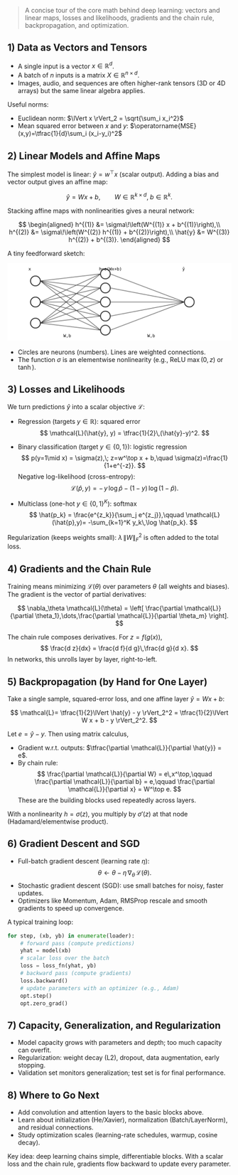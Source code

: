 > A concise tour of the core math behind deep learning: vectors and linear maps, losses and likelihoods, gradients and the chain rule, backpropagation, and optimization.

## 1) Data as Vectors and Tensors

- A single input is a vector $x \in \mathbb{R}^d$.
- A batch of $n$ inputs is a matrix $X \in \mathbb{R}^{n\times d}$.
- Images, audio, and sequences are often higher-rank tensors (3D or 4D arrays) but the same linear algebra applies.

Useful norms:

- Euclidean norm: $\lVert x \rVert_2 = \sqrt{\sum_i x_i^2}$
- Mean squared error between $x$ and $y$: $\operatorname{MSE}(x,y)=\tfrac{1}{d}\sum_i (x_i-y_i)^2$

## 2) Linear Models and Affine Maps

The simplest model is linear: $\hat{y} = w^\top x$ (scalar output). Adding a bias and vector output gives an affine map:

$$
\hat{y} = W x + b,\qquad W\in \mathbb{R}^{k\times d},\; b\in \mathbb{R}^{k}.
$$

Stacking affine maps with nonlinearities gives a neural network:

$$
\begin{aligned}
 h^{(1)} &= \sigma\!\left(W^{(1)} x + b^{(1)}\right),\\
 h^{(2)} &= \sigma\!\left(W^{(2)} h^{(1)} + b^{(2)}\right),\\
 \hat{y} &= W^{(3)} h^{(2)} + b^{(3)}.
\end{aligned}
$$

A tiny feedforward sketch:

![Tiny MLP](assets/diagrams/dl-basics.svg)

- Circles are neurons (numbers). Lines are weighted connections.
- The function $\sigma$ is an elementwise nonlinearity (e.g., ReLU $\max(0,z)$ or $\tanh$).

## 3) Losses and Likelihoods

We turn predictions $\hat{y}$ into a scalar objective $\mathcal{L}$:

- Regression (targets $y\in\mathbb{R}$): squared error
  $$
  \mathcal{L}(\hat{y}, y) = \tfrac{1}{2}\,(\hat{y}-y)^2.
  $$

- Binary classification (target $y\in\{0,1\}$): logistic regression
  $$
  p(y=1\mid x) = \sigma(z),\; z=w^\top x + b,\quad \sigma(z)=\frac{1}{1+e^{-z}}.
  $$
  Negative log-likelihood (cross-entropy):
  $$
  \mathcal{L}(\hat{p},y)= -\,y\,\log \hat{p} - (1-y)\,\log(1-\hat{p}).
  $$

- Multiclass (one-hot $y\in\{0,1\}^K$): softmax
  $$
  \hat{p_k} = \frac{e^{z_k}}{\sum_j e^{z_j}},\qquad \mathcal{L}(\hat{p},y)= -\sum_{k=1}^K y_k\,\log \hat{p_k}.
  $$

Regularization (keeps weights small): $\lambda\,\lVert W\rVert_F^2$ is often added to the total loss.

## 4) Gradients and the Chain Rule

Training means minimizing $\mathcal{L}(\theta)$ over parameters $\theta$ (all weights and biases). The gradient is the vector of partial derivatives:

$$
\nabla_\theta \mathcal{L}(\theta) = \left[ \frac{\partial \mathcal{L}}{\partial \theta_1},\dots,\frac{\partial \mathcal{L}}{\partial \theta_m} \right].
$$

The chain rule composes derivatives. For $z = f(g(x))$,
$$
\frac{d z}{dx} = \frac{d f}{d g}\,\frac{d g}{d x}.
$$
In networks, this unrolls layer by layer, right-to-left.

## 5) Backpropagation (by Hand for One Layer)

Take a single sample, squared-error loss, and one affine layer $\hat{y}=W x + b$:

$$
\mathcal{L}= \tfrac{1}{2}\lVert \hat{y} - y \rVert_2^2 = \tfrac{1}{2}\lVert W x + b - y \rVert_2^2.
$$

Let $e = \hat{y} - y$. Then using matrix calculus,

- Gradient w.r.t. outputs: $\tfrac{\partial \mathcal{L}}{\partial \hat{y}} = e$.
- By chain rule:
  $$
  \frac{\partial \mathcal{L}}{\partial W} = e\,x^\top,\qquad \frac{\partial \mathcal{L}}{\partial b} = e,\qquad \frac{\partial \mathcal{L}}{\partial x} = W^\top e.
  $$
These are the building blocks used repeatedly across layers.

With a nonlinearity $h=\sigma(z)$, you multiply by $\sigma'(z)$ at that node (Hadamard/elementwise product).

## 6) Gradient Descent and SGD

- Full-batch gradient descent (learning rate $\eta$):
  $$
  \theta \leftarrow \theta - \eta\,\nabla_\theta\, \mathcal{L}(\theta).
  $$
- Stochastic gradient descent (SGD): use small batches for noisy, faster updates.
- Optimizers like Momentum, Adam, RMSProp rescale and smooth gradients to speed up convergence.

A typical training loop:

```python
for step, (xb, yb) in enumerate(loader):
    # forward pass (compute predictions)
    yhat = model(xb)
    # scalar loss over the batch
    loss = loss_fn(yhat, yb)
    # backward pass (compute gradients)
    loss.backward()
    # update parameters with an optimizer (e.g., Adam)
    opt.step()
    opt.zero_grad()
```

## 7) Capacity, Generalization, and Regularization

- Model capacity grows with parameters and depth; too much capacity can overfit.
- Regularization: weight decay (L2), dropout, data augmentation, early stopping.
- Validation set monitors generalization; test set is for final performance.

## 8) Where to Go Next

- Add convolution and attention layers to the basic blocks above.
- Learn about initialization (He/Xavier), normalization (Batch/LayerNorm), and residual connections.
- Study optimization scales (learning-rate schedules, warmup, cosine decay).

Key idea: deep learning chains simple, differentiable blocks. With a scalar loss and the chain rule, gradients flow backward to update every parameter.
